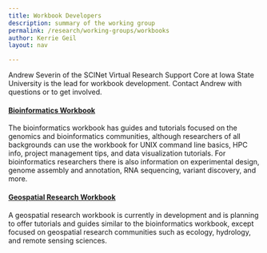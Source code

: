 ```yaml
---
title: Workbook Developers
description: summary of the working group
permalink: /research/working-groups/workbooks
author: Kerrie Geil
layout: nav

---
```



Andrew Severin of the SCINet Virtual Research Support Core at Iowa State University is the lead for workbook development. Contact Andrew with questions or to get involved.

#### [Bioinformatics Workbook](https://bioinformaticsworkbook.org/)

The bioinformatics workbook has guides and tutorials focused on the genomics and bioinformatics communities, although researchers of all backgrounds can use the workbook for UNIX command line basics, HPC info, project management tips, and data visualization tutorials. For bioinformatics researchers there is also information on experimental design, genome assembly and annotation, RNA sequencing, variant discovery, and more.

#### [Geospatial Research Workbook](https://geospatial.101workbook.org/)

A geospatial research workbook is currently in development and is planning to offer tutorials and guides similar to the bioinformatics workbook, except focused on geospatial research communities such as ecology, hydrology, and remote sensing sciences.
